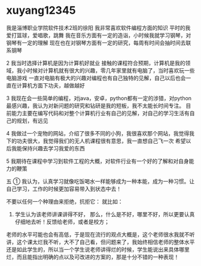 # xuyang12345
我是淄博职业学院软件技术2班的徐阳
我非常喜欢软件编程方面的知识
平时的我爱打篮球，爱唱歌，跳舞
我在音乐方面有一定的造诣，小时候我就学习钢琴，对钢琴有一定的理解
现在也在对钢琴方面有一定的研究，每周有时间会抽时间去联系钢琴

2
我当时选择计算机是因为计算机好就业
接触的课程符合预期，计算机是我的领域，我小时候对计算机就有很大的兴趣，零几年家里就有电脑了，当时喜欢玩一些电脑游戏
一直对电脑有极大的兴趣对编程也有自己独特的见解，自己以后也会一直在计算机方面下功夫，越做越好

3
我现在会一些简单的编程，对java，安卓，python都有一定的涉猎，对python最感兴趣，我认为对新问题的研究和钻研是我的短板，我不太能长时间专注。
目前能力主要在编写代码和对整个计算机行业有自己的见解，对自己的学习生活有自己的规划，有远见

4
我做过一个宠物的网站，介绍了很多不同的小狗，我很喜欢那个网站，我觉得我下的功夫很大，我觉得我们的无人机课程很有意思，我一直想自己飞一次
希望以后我能保持兴趣去学习我爱的东西

5
我期待在课程中学习到软件工程的大概，对软件行业有一个好的了解和对自身能力的鞭策


五
①
我认为，认真学习就像吃饭喝水一样能够成为一种本能，成为一种习惯。让自己学习，工作的时候更加容易带入到状态中去！

不要以任何一个种理由来拒绝，抗拒它：
就比如：
1. 学生认为该老师讲课讲得不好，
那么，什么是不好，哪里不好，所以更要认真仔细地去听！反馈给老师，或者是校方；

老师的水平可能也会有高低，于是现在流行的观点大概是，这个老师很水我就不听讲，这个课太烂我不听，大不了自己看，但问题来了，我始终相信老师的整体水平还是如此学生的，所以当一个学生说老师讲得烂的时候，学生能说出来具体哪里烂，而且能指出明确的点以及可改进的方案的，那是十分不错的一种表现！

